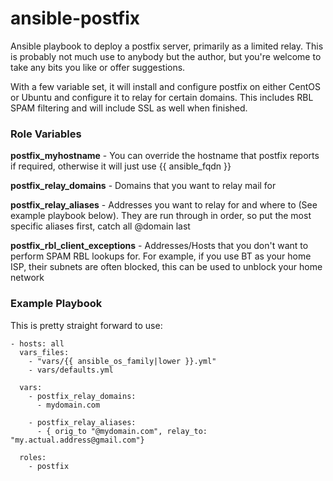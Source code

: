 # ansible-postfix

Ansible playbook to deploy a postfix server, primarily as a limited relay.  This is probably not much use to anybody but the author, but you're welcome to take any bits you like or offer suggestions.

With a few variable set, it will install and configure postfix on either CentOS or Ubuntu and configure it to relay for certain domains.  This includes RBL SPAM filtering and will include SSL as well when finished.

### Role Variables

**postfix_myhostname** - You can override the hostname that postfix reports if required, otherwise it will just use {{ ansible_fqdn }}

**postfix_relay_domains** - Domains that you want to relay mail for

**postfix_relay_aliases** - Addresses you want to relay for and where to (See example playbook below).  They are run through in order, so put the most specific aliases first, catch all @domain last

**postfix_rbl_client_exceptions** - Addresses/Hosts that you don't want to perform SPAM RBL lookups for.  For example, if you use BT as your home ISP, their subnets are often blocked, this can be used to unblock your home network

### Example Playbook

This is pretty straight forward to use:

    - hosts: all
      vars_files:
        - "vars/{{ ansible_os_family|lower }}.yml"
        - vars/defaults.yml

      vars:
        - postfix_relay_domains:
          - mydomain.com

        - postfix_relay_aliases:
          - { orig_to "@mydomain.com", relay_to: "my.actual.address@gmail.com"}

      roles:
        - postfix
